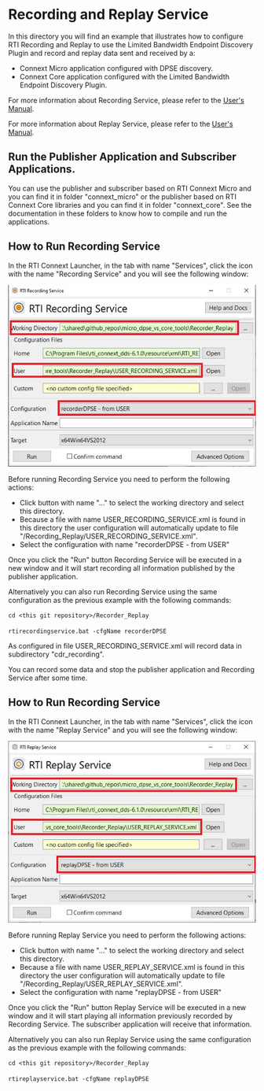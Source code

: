 # Recording and Replay Service

In this directory you will find an example that illustrates how to
configure RTI Recording and Replay to use the Limited Bandwidth Endpoint
Discovery Plugin and record and replay data sent and received by a:

 - Connext Micro application configured with DPSE discovery.
 - Connext Core application configured with the Limited Bandwidth Endpoint
   Discovery Plugin.

For more information about Recording Service, please refer to the [User's Manual](https://community.rti.com/static/documentation/connext-dds/6.1.0/doc/manuals/connext_dds_professional/services/recording_service/recorder/record_index.html).

For more information about Replay Service, please refer to the [User's Manual](https://community.rti.com/static/documentation/connext-dds/6.1.0/doc/manuals/connext_dds_professional/services/recording_service/replay/replay_index.html).

## Run the Publisher Application and Subscriber Applications.

You can use the publisher and subscriber based on RTI Connext Micro and you
can find it in folder "connext_micro" or the publisher based on RTI Connext
Core libraries and you can find it in folder "connext_core". See the 
documentation in these folders to know how to compile and run the applications.

## How to Run Recording Service

In the RTI Connext Launcher, in the tab with name "Services", click the icon with
the name "Recording Service" and you will see the following window:

![recorder](img/recorder.jpg)

Before running Recording Service you need to perform the following actions:

- Click button with name "..." to select the working directory and select 
  this directory.
- Because a file with name USER_RECORDING_SERVICE.xml is found in this directory
  the user configuration will automatically update to file
  "<this git repository>/Recording_Replay/USER_RECORDING_SERVICE.xml".
- Select the configuration with name "recorderDPSE - from USER"

Once you click the "Run" button Recording Service will be executed in a new window
and it will start recording all information published by the publisher application.

Alternatively you can also run Recording Service using the same configuration as
the previous example with the following commands:

```console
cd <this git repository>/Recorder_Replay

rtirecordingservice.bat -cfgName recorderDPSE 
```

As configured in file USER_RECORDING_SERVICE.xml will record data in subdirectory
"cdr_recording".

You can record some data and stop the publisher application and Recording Service
after some time.

## How to Run Recording Service

In the RTI Connext Launcher, in the tab with name "Services", click the icon with
the name "Replay Service" and you will see the following window:

![spy](img/replay.jpg)

Before running Replay Service you need to perform the following actions:

- Click button with name "..." to select the working directory and select 
  this directory.
- Because a file with name USER_REPLAY_SERVICE.xml is found in this directory
  the user configuration will automatically update to file
  "<this git repository>/Recording_Replay/USER_REPLAY_SERVICE.xml".
- Select the configuration with name "replayDPSE - from USER"

Once you click the "Run" button Replay Service will be executed in a new window
and it will start playing all information previously recorded by Recording Service.
The subscriber application will receive that information.

Alternatively you can also run Replay Service using the same configuration as
the previous example with the following commands:

```console
cd <this git repository>/Recorder_Replay

rtireplayservice.bat -cfgName replayDPSE
```